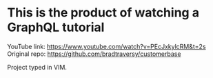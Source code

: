 # This is the product of watching a GraphQL tutorial
YouTube link: https://www.youtube.com/watch?v=PEcJxkylcRM&t=2s  
Original repo: https://github.com/bradtraversy/customerbase   


Project typed in VIM. 
